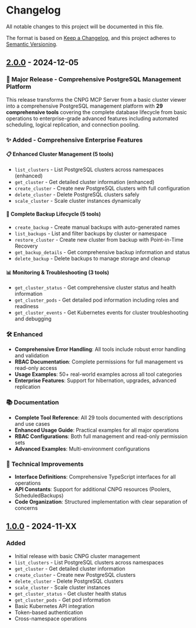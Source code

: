# Changelog

All notable changes to this project will be documented in this file.

The format is based on [Keep a Changelog](https://keepachangelog.com/en/1.0.0/),
and this project adheres to [Semantic Versioning](https://semver.org/spec/v2.0.0.html).

## [2.0.0] - 2024-12-05

### 🚀 Major Release - Comprehensive PostgreSQL Management Platform

This release transforms the CNPG MCP Server from a basic cluster viewer into a comprehensive PostgreSQL management platform with **29 comprehensive tools** covering the complete database lifecycle from basic operations to enterprise-grade advanced features including automated scheduling, logical replication, and connection pooling.

### ✨ Added - Comprehensive Enterprise Features

#### 📋 **Enhanced Cluster Management (5 tools)**
- `list_clusters` - List PostgreSQL clusters across namespaces (enhanced)
- `get_cluster` - Get detailed cluster information (enhanced)
- `create_cluster` - Create new PostgreSQL clusters with full configuration
- `delete_cluster` - Delete PostgreSQL clusters safely
- `scale_cluster` - Scale cluster instances dynamically

#### 🔄 **Complete Backup Lifecycle (5 tools)**
- `create_backup` - Create manual backups with auto-generated names
- `list_backups` - List and filter backups by cluster or namespace
- `restore_cluster` - Create new cluster from backup with Point-in-Time Recovery
- `get_backup_details` - Get comprehensive backup information and status
- `delete_backup` - Delete backups to manage storage and cleanup

#### 📊 **Monitoring & Troubleshooting (3 tools)**
- `get_cluster_status` - Get comprehensive cluster status and health information
- `get_cluster_pods` - Get detailed pod information including roles and readiness
- `get_cluster_events` - Get Kubernetes events for cluster troubleshooting and debugging

### 🛠 **Enhanced**
- **Comprehensive Error Handling**: All tools include robust error handling and validation
- **RBAC Documentation**: Complete permissions for full management vs read-only access
- **Usage Examples**: 50+ real-world examples across all tool categories
- **Enterprise Features**: Support for hibernation, upgrades, advanced replication

### 📚 **Documentation**
- **Complete Tool Reference**: All 29 tools documented with descriptions and use cases
- **Enhanced Usage Guide**: Practical examples for all major operations
- **RBAC Configurations**: Both full management and read-only permission sets
- **Advanced Examples**: Multi-environment configurations

### 🔧 **Technical Improvements**
- **Interface Definitions**: Comprehensive TypeScript interfaces for all operations
- **API Constants**: Support for additional CNPG resources (Poolers, ScheduledBackups)
- **Code Organization**: Structured implementation with clear separation of concerns

## [1.0.0] - 2024-11-XX

### Added
- Initial release with basic CNPG cluster management
- `list_clusters` - List PostgreSQL clusters across namespaces
- `get_cluster` - Get detailed cluster information
- `create_cluster` - Create new PostgreSQL clusters
- `delete_cluster` - Delete PostgreSQL clusters
- `scale_cluster` - Scale cluster instances
- `get_cluster_status` - Get cluster health status
- `get_cluster_pods` - Get pod information
- Basic Kubernetes API integration
- Token-based authentication
- Cross-namespace operations

[2.0.0]: https://github.com/cuspofaries/cnpg-axians-mcp-server/compare/v1.0.0...v2.0.0
[1.0.0]: https://github.com/cuspofaries/cnpg-axians-mcp-server/releases/tag/v1.0.0